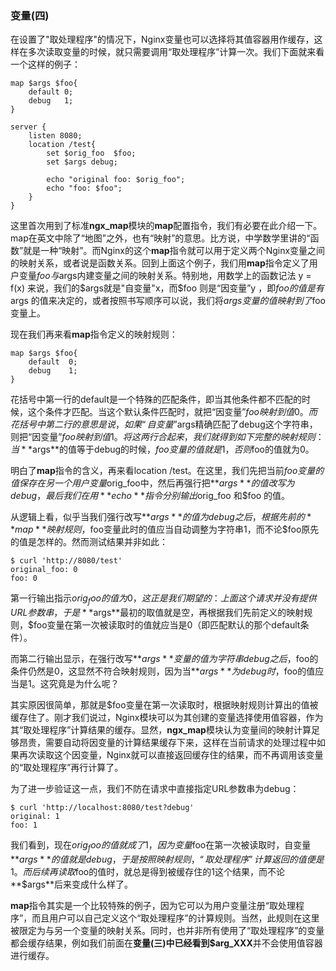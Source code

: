 ### 变量(四)

在设置了"取处理程序"的情况下，Nginx变量也可以选择将其值容器用作缓存，这样在多次读取变量的时候，就只需要调用“取处理程序”计算一次。我们下面就来看一个这样的例子：

```nginx
map $args $foo{
    default 0;
    debug   1;
}

server {
    listen 8080;
    location /test{
        set $orig_foo  $foo;
        set $args debug;
        
        echo "original foo: $orig_foo";
        echo "foo: $foo";
    }
}
```

这里首次用到了标准**ngx_map**模块的**map**配置指令，我们有必要在此介绍一下。map在英文中除了“地图”之外，也有“映射”的意思。比方说，中学数学里讲的“函数”就是一种“映射”。而Nginx的这个**map**指令就可以用于定义两个Nginx变量之间的映射关系，或者说是函数关系。回到上面这个例子，我们用**map**指令定义了用户变量$foo与$args内建变量之间的映射关系。特别地，用数学上的函数记法 y = f(x) 来说，我们的$args就是"自变量"x，而$foo 则是“因变量”y ，即$foo 的值是有$args 的值来决定的，或者按照书写顺序可以说，我们将$args变量的值映射到了$foo变量上。

现在我们再来看**map**指令定义的映射规则：

```nginx
map $args $foo{
    default  0;
    debug    1;
}
```

花括号中第一行的default是一个特殊的匹配条件，即当其他条件都不匹配的时候，这个条件才匹配。当这个默认条件匹配时，就把“因变量”$foo映射到值0。而花括号中第二行的意思是说，如果“自变量”$args精确匹配了debug这个字符串，则把“因变量”$foo映射到值1。将这两行合起来，我们就得到如下完整的映射规则：当**$args**的值等于debug的时候，$foo变量的值就是1，否则$foo的值就为0。

明白了**map**指令的含义，再来看location /test。在这里，我们先把当前$foo变量的值保存在另一个用户变量$orig_foo中，然后再强行把**$args**的值改写为debug，最后我们在用**echo**指令分别输出$orig_foo 和$foo 的值。

从逻辑上看，似乎当我们强行改写**$args**的值为debug之后，根据先前的**map**映射规则，$foo变量此时的值应当自动调整为字符串1，而不论$foo原先的值是怎样的。然而测试结果并非如此：

```shell
$ curl 'http://8080/test'
original_foo: 0
foo: 0
```

第一行输出指示$orig_foo的值为0，这正是我们期望的：上面这个请求并没有提供URL参数串，于是**$args**最初的取值就是空，再根据我们先前定义的映射规则，$foo变量在第一次被读取时的值就应当是0（即匹配默认的那个default条件）。

而第二行输出显示，在强行改写**$args**变量的值为字符串debug之后，$foo的条件仍然是0，这显然不符合映射规则，因为当**$args**为debug时，$foo的值应当是1。这究竟是为什么呢？

其实原因很简单，那就是$foo变量在第一次读取时，根据映射规则计算出的值被缓存住了。刚才我们说过，Nginx模块可以为其创建的变量选择使用值容器，作为其“取处理程序”计算结果的缓存。显然，**ngx_map**模块认为变量间的映射计算足够昂贵，需要自动将因变量的计算结果缓存下来，这样在当前请求的处理过程中如果再次读取这个因变量，Nginx就可以直接返回缓存住的结果，而不再调用该变量的“取处理程序”再行计算了。

为了进一步验证这一点，我们不防在请求中直接指定URL参数串为debug：

```shell
$ curl 'http://localhost:8080/test?debug'
original: 1
foo: 1
```

我们看到，现在$orig_foo的值就成了1，因为变量$foo在第一次被读取时，自变量**$args**的值就是debug，于是按照映射规则，“取处理程序”计算返回的值便是1。而后续再读取$foo的值时，就总是得到被缓存住的1这个结果，而不论**$args**后来变成什么样了。

**map**指令其实是一个比较特殊的例子，因为它可以为用户变量注册“取处理程序”，而且用户可以自己定义这个“取处理程序”的计算规则。当然，此规则在这里被限定为与另一个变量的映射关系。同时，也并非所有使用了“取处理程序”的变量都会缓存结果，例如我们前面在**变量(三)**中已经看到**$arg_XXX**并不会使用值容器进行缓存。





